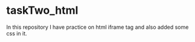 # taskTwo_html
In this repository I have practice on html iframe tag and also added some css in it.
